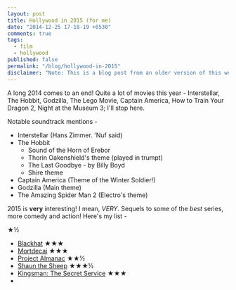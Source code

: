 ```yaml
---
layout: post
title: Hollywood in 2015 (for me)
date: "2014-12-25 17-18-19 +0530"
comments: true
tags:
  - film
  - hollywood
published: false
permalink: "/blog/hollywood-in-2015"
disclaimer: "Note: This is a blog post from an older version of this website. Links and styles on this page might not render as they are supposed to."
---
```


A long 2014 comes to an end! Quite a lot of movies this year - Interstellar, The Hobbit, Godzilla, The Lego Movie, Captain America, How to Train Your Dragon 2, Night at the Museum 3; I'll stop here.

Notable soundtrack mentions -

+ Interstellar (Hans Zimmer. 'Nuf said)
+ The Hobbit
    + Sound of the Horn of Erebor
    + Thorin Oakenshield's theme (played in trumpt)
    + The Last Goodbye - by Billy Boyd
    + Shire theme
+ Captain America (Theme of the Winter Soldier!)
+ Godzilla (Main theme)
+ The Amazing Spider Man 2 (Electro's theme)

2015 is **very** interesting! I mean, *VERY*. Sequels to some of the *best* series, more comedy and action! Here's my list -

★½

+ [Blackhat](http://www.hd-trailers.net/movie/blackhat/) ★★★
+ [Mortdecai](http://www.hd-trailers.net/movie/mortdecai/) ★★★
+ [Project Almanac](http://www.hd-trailers.net/movie/welcome-to-yesterday/) ★★½
+ [Shaun the Sheep](http://www.hd-trailers.net/movie/shaun-the-sheep/) ★★★½
+ [Kingsman: The Secret Service](http://www.hd-trailers.net/movie/kingsman-the-secret-service/) ★★★
+

